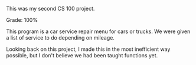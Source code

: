 This was my second CS 100 project.

Grade: 100%

This program is a car service repair menu for cars or trucks. We were given a list
of service to do depending on mileage.

Looking back on this project, I made this in the most inefficient way possible, but I don't believe we had been taught functions yet.
